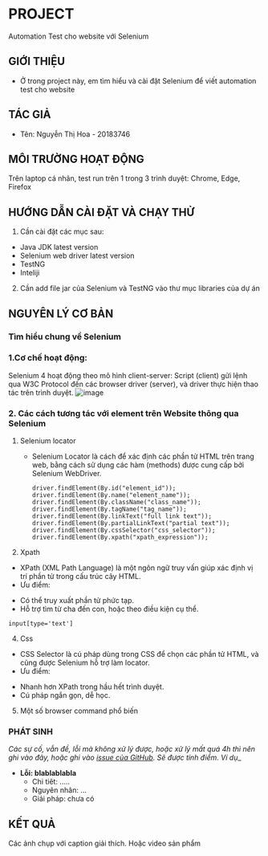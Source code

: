 # PROJECT 
  Automation Test cho website với Selenium

## GIỚI THIỆU
 - Ở trong project này, em tìm hiểu và cài đặt Selenium để viết automation test cho website

## TÁC GIẢ
- Tên: Nguyễn Thị Hoa - 20183746
  
## MÔI TRƯỜNG HOẠT ĐỘNG
Trên laptop cá nhân, test run trên 1 trong 3 trình duyệt: Chrome, Edge, Firefox
  
## HƯỚNG DẪN CÀI ĐẶT VÀ CHẠY THỬ
1. Cần cài đặt các mục sau:
- Java JDK latest version
- Selenium web driver latest version
- TestNG
- Inteliji

2. Cần add file jar của Selenium và TestNG vào thư mục libraries của dự án

## NGUYÊN LÝ CƠ BẢN

### Tìm hiểu chung về Selenium
### 1.Cơ chế hoạt động: 
Selenium 4 hoạt động theo mô hình client-server: Script (client) gửi lệnh qua W3C Protocol đến các browser driver (server), và driver thực hiện thao tác trên trình duyệt.
![image](https://github.com/user-attachments/assets/99e5eadf-6745-4cd9-9654-01d13e5686cd)

### 2. Các cách tương tác với element trên Website thông qua Selenium
1. Selenium locator
   - Selenium Locator là cách để xác định các phần tử HTML trên trang web, bằng cách sử dụng các hàm (methods) được cung cấp bởi Selenium WebDriver.
     ```
     driver.findElement(By.id("element_id"));
     driver.findElement(By.name("element_name"));
     driver.findElement(By.className("class_name"));
     driver.findElement(By.tagName("tag_name"));
     driver.findElement(By.linkText("full link text"));
     driver.findElement(By.partialLinkText("partial text"));
     driver.findElement(By.cssSelector("css_selector"));
     driver.findElement(By.xpath("xpath_expression")); 
     ```

3. Xpath
- XPath (XML Path Language) là một ngôn ngữ truy vấn giúp xác định vị trí phần tử trong cấu trúc cây HTML.
- Ưu điểm:
+ Có thể truy xuất phần tử phức tạp.
+ Hỗ trợ tìm từ cha đến con, hoặc theo điều kiện cụ thể.
```
input[type='text']
```

4. Css
- CSS Selector là cú pháp dùng trong CSS để chọn các phần tử HTML, và cũng được Selenium hỗ trợ làm locator.
- Ưu điểm:
+ Nhanh hơn XPath trong hầu hết trình duyệt.
+ Cú pháp ngắn gọn, dễ học.

5. Một số browser command phổ biến




### PHÁT SINH

_Các sự cố, vẫn đề, lỗi mà không xử lý được, hoặc xử lý mất quá 4h thì nên ghi vào đây, hoặc ghi vào [issue của GitHub](https://github.com/neittien0110/ProjectSample/issues). Sẽ được tính điểm. Ví dụ__

- __Lỗi: blablablabla__
  - Chi tiêt: .....
  - Nguyên nhân: ...
  - Giải pháp: chưa có

  
## KẾT QUẢ
Các ảnh chụp với caption giải thích.
Hoặc video sản phẩm

